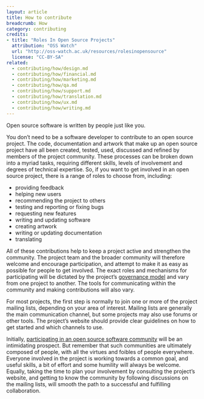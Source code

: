 ```yaml
---
layout: article
title: How to contribute
breadcrumb: How
category: contributing
credits:
- title: "Roles In Open Source Projects"
  attribution: "OSS Watch"
  url: "http://oss-watch.ac.uk/resources/rolesinopensource"
  license: "CC-BY-SA"
related:
  - contributing/how/design.md
  - contributing/how/financial.md
  - contributing/how/marketing.md
  - contributing/how/qa.md
  - contributing/how/support.md
  - contributing/how/translation.md
  - contributing/how/ux.md
  - contributing/how/writing.md
---
```


Open source software is written by people just like you.

You don’t need to be a software developer to contribute to an open source project. The code, documentation and artwork that make up an open source project have all been created, tested, used, discussed and refined by members of the project community. These processes can be broken down into a myriad tasks, requiring different skills, levels of involvement and degrees of technical expertise. So, if you want to get involved in an open source project, there is a range of roles to choose from, including:

*   providing feedback
*   helping new users
*   recommending the project to others
*   testing and reporting or fixing bugs
*   requesting new features
*   writing and updating software
*   creating artwork
*   writing or updating documentation
*   translating

All of these contributions help to keep a project active and strengthen the community. The project team and the broader community will therefore welcome and encourage participation, and attempt to make it as easy as possible for people to get involved. The exact roles and mechanisms for participating will be dictated by the project’s [governance model](governanceModels) and vary from one project to another. The tools for communicating within the community and making contributions will also vary.

For most projects, the first step is normally to join one or more of the project mailing lists, depending on your area of interest. Mailing lists are generally the main communication channel, but some projects may also use forums or other tools. The project’s website should provide clear guidelines on how to get started and which channels to use.

Initially, [participating in an open source software community](http://www.oss-watch.ac.uk/resources/toptipscommunities) will be an intimidating prospect. But remember that such communities are ultimately composed of people, with all the virtues and foibles of people everywhere. Everyone involved in the project is working towards a common goal, and useful skills, a bit of effort and some humility will always be welcome. Equally, taking the time to plan your involvement by consulting the project’s website, and getting to know the community by following discussions on the mailing lists, will smooth the path to a successful and fulfilling collaboration.
